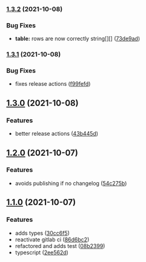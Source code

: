 ### [1.3.2](https://github.com/simonecorsi/declarative-markdown/compare/1.3.1...1.3.2) (2021-10-08)


### Bug Fixes

* **table:** rows are now correctly string[][] ([73de9ad](https://github.com/simonecorsi/declarative-markdown/commit/73de9ad97c9e01702526450439af50a31747eeb2))

### [1.3.1](https://github.com/simonecorsi/declarative-markdown/compare/1.3.0...1.3.1) (2021-10-08)


### Bug Fixes

* fixes release actions ([f99fefd](https://github.com/simonecorsi/declarative-markdown/commit/f99fefd0991351526187c4156e80247adbac8964))

## [1.3.0](https://github.com/simonecorsi/declarative-markdown/compare/1.2.0...1.3.0) (2021-10-08)


### Features

* better release actions ([43b445d](https://github.com/simonecorsi/declarative-markdown/commit/43b445d606338366db2eda5729ae1deb9b904024))

## [1.2.0](https://github.com/simonecorsi/declarative-markdown/compare/1.1.0...1.2.0) (2021-10-07)


### Features

* avoids publishing if no changelog ([54c275b](https://github.com/simonecorsi/declarative-markdown/commit/54c275b1ec15f3b983649005def7f0968d2b7de1))

## [1.1.0](https://github.com/simonecorsi/declarative-markdown/compare/2ee562deb0ec167ec50fa8457850805afb3e69d0...1.1.0) (2021-10-07)


### Features

* adds types ([30cc6f5](https://github.com/simonecorsi/declarative-markdown/commit/30cc6f502d258d0e7965d62c72d332b9dcbc47d3))
* reactivate gitlab ci ([86d6bc2](https://github.com/simonecorsi/declarative-markdown/commit/86d6bc27505f85d29879eb06ebe4e5c61a3ee661))
* refactored and adds test ([08b2399](https://github.com/simonecorsi/declarative-markdown/commit/08b2399eccf7091dd970d8b8f9e6d824d97a2a31))
* typescript ([2ee562d](https://github.com/simonecorsi/declarative-markdown/commit/2ee562deb0ec167ec50fa8457850805afb3e69d0))

